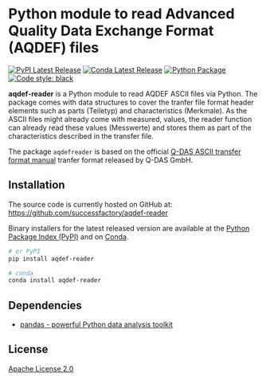 # Python module to read Advanced Quality Data Exchange Format (AQDEF) files
[![PyPI Latest Release](https://img.shields.io/pypi/v/pandas.svg)](https://test.pypi.org/project/aqdef-reader/)
[![Conda Latest Release](https://anaconda.org/conda-forge/pandas/badges/version.svg)](https://anaconda.org/anaconda/aqdef-reader/)
[![Python Package](https://github.com/successfactory/aqdef-reader/actions/workflows/main.yml/badge.svg)](https://github.com/successfactory/aqdef-reader/actions/workflows/main.yml)
[![Code style: black](https://img.shields.io/badge/code%20style-black-000000.svg)](https://github.com/psf/black)

**aqdef-reader** is a Python module to read AQDEF ASCII files via Python. The package comes with data structures to cover the tranfer file format header elements such as parts (Teiletyp) and characteristics (Merkmale). As the ASCII files might already come with measured, values, the reader function can already read these values (Messwerte) and stores them as part of the characteristics described in the transfer file.

The package `aqdefreader` is based on the official 
[Q-DAS ASCII transfer format manual](https://www.q-das.com/fileadmin/mediamanager/Datenformat_Dokumente/Q-DAS_ASCII-Transfer-Format_ENG_V12_ec.pdf) tranfer format released by Q-DAS GmbH.

## Installation
The source code is currently hosted on GitHub at:
https://github.com/successfactory/aqdef-reader

Binary installers for the latest released version are available at the [Python
Package Index (PyPI)](https://test.pypi.org/project/aqdef-reader) and on [Conda](https://docs.conda.io/en/latest/).

```sh
# or PyPI
pip install aqdef-reader
```

```sh
# conda
conda install aqdef-reader
```

## Dependencies
- [pandas - powerful Python data analysis toolkit](https://pandas.pydata.org/)

## License
[Apache License 2.0](LICENSE)
